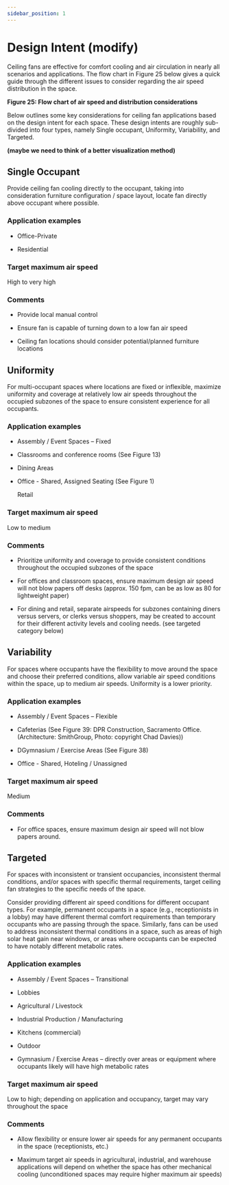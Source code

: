 ```yaml
---
sidebar_position: 1
---
```


# Design Intent (modify)

Ceiling fans are effective for comfort cooling and air circulation in nearly all scenarios and applications.
The flow chart in Figure 25 below gives a quick guide through the different issues to consider regarding
the air speed distribution in the space.

**Figure 25: Flow chart of air speed and distribution considerations**

Below outlines some key considerations for ceiling fan applications based on the design intent for
each space. These design intents are roughly sub-divided into four types, namely Single occupant, Uniformity, 
Variability, and Targeted. 

**(maybe we need to think of a better visualization method)**

## Single Occupant
Provide ceiling fan cooling directly to the occupant, taking into consideration
furniture configuration / space layout, locate fan directly above occupant where possible.

### Application examples
<ul><li>Office-Private</li></ul>
<ul><li>Residential</li></ul>

### Target maximum air speed
 High to very high

### Comments
<ul><li>Provide local manual control</li></ul>
<ul><li>Ensure fan is capable of turning down to a low fan air speed</li></ul>
<ul><li>Ceiling fan locations should consider potential/planned furniture locations</li></ul>

## Uniformity
For multi-occupant spaces where locations are fixed or inflexible, maximize uniformity
and coverage at relatively low air speeds throughout the occupied subzones of the
space to ensure consistent experience for all occupants.

### Application examples
<ul><li>Assembly / Event Spaces – Fixed</li></ul>
<ul><li>Classrooms and conference rooms (See Figure 13)</li></ul>
<ul><li>Dining Areas</li></ul>
<ul><li>Office - Shared, Assigned Seating (See Figure 1)</li></ul>
<ul>Retail</ul>

### Target maximum air speed
 Low to medium

### Comments
<ul><li>Prioritize uniformity and coverage to provide consistent conditions
throughout the occupied subzones of the space</li></ul>
<ul><li>For offices and classroom spaces, ensure maximum design air speed will not blow
papers off desks (approx. 150 fpm, can be as low as 80 for lightweight paper)</li></ul>
<ul><li>For dining and retail, separate airspeeds for subzones containing diners versus
servers, or clerks versus shoppers, may be created to account for their different
activity levels and cooling needs. (see targeted category below)</li></ul>

## Variability
For spaces where occupants have the flexibility to move around the space and
choose their preferred conditions, allow variable air speed conditions within the
space, up to medium air speeds. Uniformity is a lower priority.

### Application examples
<ul><li>Assembly / Event Spaces – Flexible</li></ul>
<ul><li>Cafeterias (See Figure 39: DPR Construction, Sacramento Office.
(Architecture: SmithGroup, Photo: copyright Chad Davies))</li></ul>
<ul><li>DGymnasium / Exercise Areas (See Figure 38)</li></ul>
<ul><li>Office - Shared, Hoteling / Unassigned </li></ul>

### Target maximum air speed
 Medium

### Comments
<ul><li>For office spaces, ensure maximum design air speed will not blow papers around.</li></ul>

## Targeted
For spaces with inconsistent or transient occupancies, inconsistent thermal
conditions, and/or spaces with specific thermal requirements, target ceiling fan
strategies to the specific needs of the space.

Consider providing different air speed conditions for different occupant types.
For example, permanent occupants in a space (e.g., receptionists in a lobby) may
have different thermal comfort requirements than temporary occupants
who are passing through the space. Similarly, fans can be used to address
inconsistent thermal conditions in a space, such as areas of high solar heat gain near
windows, or areas where occupants can be expected to have notably different metabolic rates.

### Application examples
<ul><li>Assembly / Event Spaces – Transitional</li></ul>
<ul><li>Lobbies</li></ul>
<ul><li>Agricultural / Livestock</li></ul>
<ul><li>Industrial Production / Manufacturing</li></ul>
<ul><li>Kitchens (commercial)</li></ul>
<ul><li>Outdoor</li></ul>
<ul><li>Gymnasium / Exercise Areas – directly over areas or equipment
where occupants likely will have high metabolic rates</li></ul>

### Target maximum air speed
Low to high; depending on application and occupancy, target may vary
throughout the space

### Comments
<ul><li>Allow flexibility or ensure lower air speeds for any permanent occupants in
the space (receptionists, etc.)</li></ul>
<ul><li>Maximum target air speeds in agricultural, industrial, and warehouse
applications will depend on whether the space has other mechanical cooling
(unconditioned spaces may require higher maximum air speeds)</li></ul>
